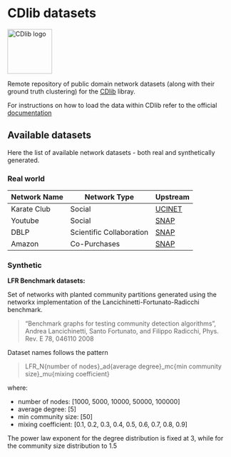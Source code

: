 # CDlib datasets
<img src="https://cdlib.readthedocs.io/en/latest/_static/cdlib_new.png" alt="CDlib logo" width="100" />


Remote repository of public domain network datasets (along with their ground truth clustering) for the [CDlib](https://github.com/GiulioRossetti/cdlib) libray.

For instructions on how to load the data within CDlib refer to the official [documentation](https://cdlib.readthedocs.io/en/latest/reference/datasets.html)

## Available datasets

Here the list of available network datasets - both real and synthetically generated.

### Real world 

Network Name | Network Type | Upstream 
------------ | ------------- | -------------
Karate Club | Social | [UCINET](http://vlado.fmf.uni-lj.si/pub/networks/data/Ucinet/UciData.htm)
Youtube | Social | [SNAP](https://snap.stanford.edu/data/com-Youtube.html)
DBLP | Scientific Collaboration | [SNAP](https://snap.stanford.edu/data/com-DBLP.html)
Amazon | Co-Purchases |  [SNAP](https://snap.stanford.edu/data/com-Amazon.html)

### Synthetic 

**LFR Benchmark datasets:** 

Set of networks with planted community partitions generated using the networkx implementation of the Lancichinetti-Fortunato-Radicchi benchmark.
> “Benchmark graphs for testing community detection algorithms”, Andrea Lancichinetti, Santo Fortunato, and Filippo Radicchi, Phys. Rev. E 78, 046110 2008

Dataset names follows the pattern
> LFR_N{number of nodes}_ad{average degree}_mc{min community size}_mu{mixing coefficient}

where: 

- number of nodes: [1000, 5000, 10000, 50000, 100000] 
- average degree: [5]
- min community size: [50]
- mixing coefficient: [0.1, 0.2, 0.3, 0.4, 0.5, 0.6, 0.7, 0.8, 0.9]

The power law exponent for the degree distribution is fixed at 3, while for the community size distribution to 1.5
